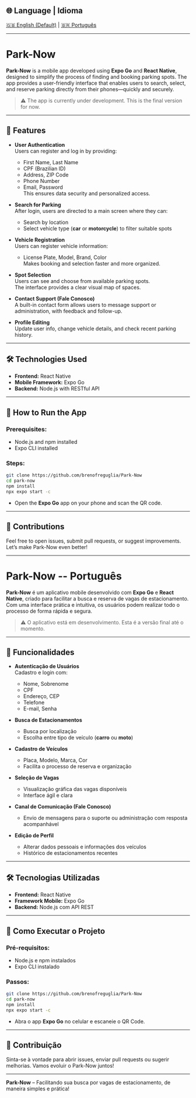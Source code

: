 ## 🌐 Language | Idioma

[🇬🇧 English (Default)](#park-now) | [🇧🇷 Português](#park-now---português)

---

# Park-Now

**Park-Now** is a mobile app developed using **Expo Go** and **React Native**, designed to simplify the process of finding and booking parking spots. The app provides a user-friendly interface that enables users to search, select, and reserve parking directly from their phones—quickly and securely.

> ⚠️ The app is currently under development. This is the final version for now.

---

## 🚀 Features

- **User Authentication**  
  Users can register and log in by providing:
  - First Name, Last Name  
  - CPF (Brazilian ID)  
  - Address, ZIP Code  
  - Phone Number  
  - Email, Password  
  This ensures data security and personalized access.

- **Search for Parking**  
  After login, users are directed to a main screen where they can:
  - Search by location
  - Select vehicle type (**car** or **motorcycle**) to filter suitable spots

- **Vehicle Registration**  
  Users can register vehicle information:
  - License Plate, Model, Brand, Color  
  Makes booking and selection faster and more organized.

- **Spot Selection**  
  Users can see and choose from available parking spots.  
  The interface provides a clear visual map of spaces.

- **Contact Support (Fale Conosco)**  
  A built-in contact form allows users to message support or administration, with feedback and follow-up.

- **Profile Editing**  
  Update user info, change vehicle details, and check recent parking history.

---

## 🛠 Technologies Used

- **Frontend:** React Native  
- **Mobile Framework:** Expo Go  
- **Backend:** Node.js with RESTful API

---

## 📲 How to Run the App

### Prerequisites:
- Node.js and npm installed
- Expo CLI installed

### Steps:
```bash
git clone https://github.com/brenofreguglia/Park-Now
cd park-now
npm install
npx expo start -c
```

- Open the **Expo Go** app on your phone and scan the QR code.

---

## 🤝 Contributions

Feel free to open issues, submit pull requests, or suggest improvements. Let’s make Park-Now even better!

---

# Park-Now -- Português

**Park-Now** é um aplicativo mobile desenvolvido com **Expo Go** e **React Native**, criado para facilitar a busca e reserva de vagas de estacionamento. Com uma interface prática e intuitiva, os usuários podem realizar todo o processo de forma rápida e segura.

> ⚠️ O aplicativo está em desenvolvimento. Esta é a versão final até o momento.

---

## 🚀 Funcionalidades

- **Autenticação de Usuários**  
  Cadastro e login com:
  - Nome, Sobrenome  
  - CPF  
  - Endereço, CEP  
  - Telefone  
  - E-mail, Senha  

- **Busca de Estacionamentos**  
  - Busca por localização  
  - Escolha entre tipo de veículo (**carro** ou **moto**)

- **Cadastro de Veículos**  
  - Placa, Modelo, Marca, Cor  
  - Facilita o processo de reserva e organização

- **Seleção de Vagas**  
  - Visualização gráfica das vagas disponíveis  
  - Interface ágil e clara

- **Canal de Comunicação (Fale Conosco)**  
  - Envio de mensagens para o suporte ou administração com resposta acompanhável

- **Edição de Perfil**  
  - Alterar dados pessoais e informações dos veículos  
  - Histórico de estacionamentos recentes

---

## 🛠 Tecnologias Utilizadas

- **Frontend:** React Native  
- **Framework Mobile:** Expo Go  
- **Backend:** Node.js com API REST

---

## 📲 Como Executar o Projeto

### Pré-requisitos:
- Node.js e npm instalados  
- Expo CLI instalado

### Passos:
```bash
git clone https://github.com/brenofreguglia/Park-Now
cd park-now
npm install
npx expo start -c
```

- Abra o app **Expo Go** no celular e escaneie o QR Code.

---

## 🤝 Contribuição

Sinta-se à vontade para abrir issues, enviar pull requests ou sugerir melhorias. Vamos evoluir o Park-Now juntos!

---

**Park-Now** – Facilitando sua busca por vagas de estacionamento, de maneira simples e prática!

